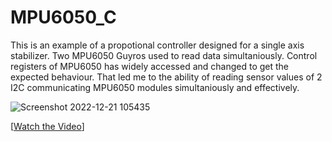 # MPU6050_C

This is an example of a propotional controller designed for a single axis stabilizer. Two MPU6050 Guyros used to read data simultaniously. Control registers of MPU6050 has widely accessed and changed to get the expected behaviour. That led me to the ability of reading sensor values of 2 I2C communicating MPU6050 modules simultaniously and effectively. 

![Screenshot 2022-12-21 105435](https://user-images.githubusercontent.com/20115338/208947321-d9bc3052-34c7-449d-87ab-8305fb10e102.png)

[[Watch the Video](https://www.youtube.com/watch?v=Lz-nvuHvamw&t=19s)]

